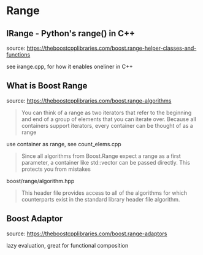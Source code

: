 # Range

## IRange - Python's range() in C++

source: <https://theboostcpplibraries.com/boost.range-helper-classes-and-functions>

see irange.cpp, for how it enables oneliner in C++

## What is Boost Range

source: <https://theboostcpplibraries.com/boost.range-algorithms>

> You can think of a range as two iterators that refer to the beginning and end 
> of a group of elements that you can iterate over. Because all containers support 
> iterators, every container can be thought of as a range

use container as range, see count_elems.cpp

> Since all algorithms from Boost.Range expect a range as a first parameter, a 
> container like std::vector can be passed directly.
> This protects you from mistakes

boost/range/algorithm.hpp

> This header file provides access to all of the algorithms for which counterparts 
> exist in the standard library header file algorithm.

## Boost Adaptor

source: <https://theboostcpplibraries.com/boost.range-adaptors>

lazy evaluation, great for functional composition
